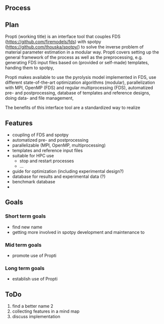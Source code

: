 

## Process

## Plan

Propti (working title) is an interface tool that couples FDS (https://github.com/firemodels/fds) with spotpy (https://github.com/thouska/spotpy/) to solve the inverse problem of material parameter estimation in a modular way. Propti covers setting up the general framework of the process as well as the preprocessing, e.g. generating FDS input files based on (provided or self-made) templates, handing them to spotpy, 

Propti makes available to use the pyrolysis model implemented in FDS, use different state-of-the-art optimization algorithms (modular), parallelization with MPI, OpenMP (FDS) and regular multiprocessing (FDS), automatized pre- and postprocessing, database of templates and reference designs, doing data- and file management, 

The benefits of this interface tool are a standardized way to realize   

## Features

- coupling of FDS and spotpy
- automatized pre- and postprocessing
- parallelizable (MPI, OpenMP, multiprocessing)
- templates and reference input files
- suitable for HPC use
    - stop and restart processes
    - ...
- guide for optimization (including experimental design?)
- database for results and experimental data (?)
- benchmark database
- 

## Goals

### Short term goals

- find new name
- getting more involved in spotpy development and maintenance to

### Mid term goals

- promote use of Propti

### Long term goals

- establish use of Propti

## ToDo

1. find a better name
2
3. collecting features in a mind map
4. discuss implementation 